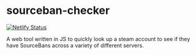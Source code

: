 # sourceban-checker

[![Netlify Status](https://api.netlify.com/api/v1/badges/7b38318d-091d-43bd-b664-b83fd1c738db/deploy-status)](https://app.netlify.com/sites/sourceban-checker/deploys)

A web tool written in JS to quickly look up a steam account to see if they have SourceBans across a variety of different servers. 
